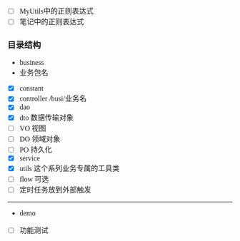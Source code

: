 <font face="Simsun" size=3>

- [ ] MyUtils中的正则表达式
- [ ] 笔记中的正则表达式

### 目录结构

- business
- 业务包名
- [x] constant
- [x] controller /busi/业务名
- [x] dao
- [x] dto 数据传输对象
- [ ] VO 视图
- [ ] DO 领域对象
- [ ] PO 持久化
- [x] service
- [x] utils 这个系列业务专属的工具类
- [ ] flow 可选
- [ ] 定时任务放到外部触发

---

- demo
- [ ] 功能测试


</font>